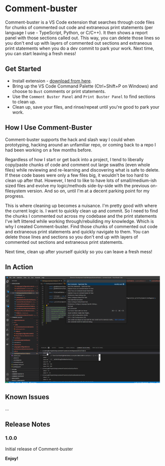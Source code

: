 # Comment-buster
Comment-buster is a VS Code extension that searches through code files for chunks of commented out code and extraneous print statements (per language I use - TypeScript, Python, or C/C++). It then shows a report panel with those sections called out. This way, you can delete those lines so you don't end up with layers of commented out sections and extraneous print statements when you do a dev commit to park your work. Next time, you can start leaving a fresh mess!


## Get Started
* Install extension - [download from here](https://github.com/devalbo/comment-buster/tree/main/releases).
* Bring up the VS Code Command Palette (Ctrl+Shift+P on Windows) and choose to `Bust` comments or print statements.
* Use the `Comment Buster Panel` and `Print Buster Panel` to find sections to clean up.
* Clean up, save your files, and rinse/repeat until you're good to park your work.


## How I Use Comment-Buster

Comment-buster supports the hack and slash way I could when prototyping, hacking around an unfamiliar repo, or coming back to a repo I had been working on a few months before. 

Regardless of how I start or get back into a project, I tend to liberally copy/paste chunks of code and comment out large swaths (even whole files) while reviewing and re-learning and discovering what is safe to delete. If these code bases were only a few files big, it wouldn't be too hard to clean up after that. However, I tend to like to have lots of small/medium-ish sized files and evolve my logic/methods side-by-side with the previous on-filesystem version. And so on, until I'm at a decent parking point for my progress.

This is where cleaning up becomes a nuisance. I'm pretty good with where the current logic is. I want to quickly clean up and commit. So I need to find the chunks I commented out across my codebase and the print statements I've left littered while working through/rebuilding my knowledge. Which is why I created Comment-buster. Find those chunks of commented out code and extraneous print statements and quickly navigate to them. You can delete those lines and sections so you don't end up with layers of commented out sections and extraneous print statements. 

Next time, clean up after yourself quickly so you can leave a fresh mess!

## In Action

![Comment Buster](docs/images/comment-buster-screenshot.png)


## Known Issues

...

## Release Notes


### 1.0.0

Initial release of Comment-buster

**Enjoy!**
